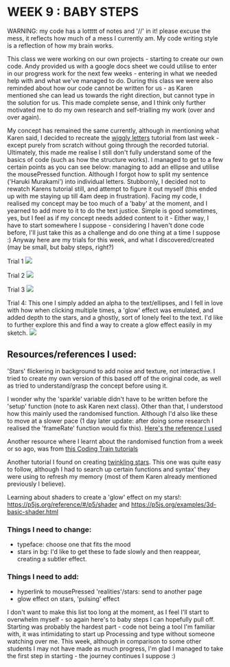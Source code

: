 # WEEK 9 : BABY STEPS
WARNING: my code has a lottttt of notes and '//' in it! please excuse the mess, it reflects how much of a mess I currently am. My code writing style is a reflection of how my brain works. 

This class we were working on our own projects - starting to create our own code. Andy provided us with a google docs sheet we could utilise to enter in our progress work for the next few weeks - entering in what we needed help with and what we've managed to do. During this class we were also reminded about how our code cannot be written for us - as Karen mentioned she can lead us towards the right direction, but cannot type in the solution for us. This made complete sense, and I think only further motivated me to do my own research and self-trialling my work (over and over again). 

My concept has remained the same currently, although in mentioning what Karen said, I decided to recreate the [wiggly letters](https://github.com/renpapers/codeword/tree/master/Week%2008) tutorial from last week - except purely from scratch without going through the recorded tutorial. Ultimately, this made me realise I still don't fully understand some of the basics of code (such as how the structure works). I managed to get to a few certain points as you can see below: managing to add an ellipse and utilise the mousePressed function. Although I forgot how to split my sentence ('Haruki Murakami') into individual letters. Stubbornly, I decided not to rewatch Karens tutorial still, and attempt to figure it out myself (this ended up with me staying up till 4am deep in frustration). Facing my code, I realised my concept may be too much of a 'baby' at the moment, and I yearned to add more to it to do the text justice. Simple is good sometimes, yes, but I feel as if my concept needs added  content to it - Either way, I have to start somewhere I suppose - considering I haven't done code before, I'll just take this as a challenge and do one thing at a time I suppose :) 
Anyway here are my trials for this week, and what I discovered/created (may be small, but baby steps, right?) 

Trial 1
<img src="trial1.JPG">

Trial 2
<img src="trial2.JPG">

Trial 3
<img src="trial3.JPG">

Trial 4: This one I simply added an alpha to the text/ellipses, and I fell in love with how when clicking multiple times, a 'glow' effect was emulated, and added depth to the stars, and a ghostly, sort of lonely feel to the text. I'd like to further explore this and find a way to create a glow effect easily in my sketch. 
<img src="trial4.JPG">


## Resources/references I used:
'Stars' flickering in background to add noise and texture, not interactive. I tried to create my own version of this based off of the original code, as well as tried to understand/grasp the concept before using it. 

I wonder why the 'sparkle' variable didn't have to be written before the 'setup' function (note to ask Karen next class). Other than that, I understood how this mainly used the randomised function. Although I'd also like these to move at a slower pace (1 day later update: after doing some research I realised the 'frameRate' function would fix this). [Here's the reference I used](https://editor.p5js.org/elinsterz/sketches/9KRmzsFDM)

Another resource where I learnt about the randomised function from a week or so ago, was from [this Coding Train tutorials](https://www.youtube.com/watch?v=nfmV2kuQKwA&ab_channel=TheCodingTrain)

Another tutorial I found on creating [twinkling stars](https://codeburst.io/sunsets-and-shooting-stars-in-p5-js-92244d238e2b). This one was quite easy to follow, although I had to search up certain functions and syntax' they were using to refresh my memory (most of them Karen already mentioned previously I believe). 

Learning about shaders to create a 'glow' effect on my stars!: https://p5js.org/reference/#/p5/shader and https://p5js.org/examples/3d-basic-shader.html

### Things I need to change:
- typeface: choose one that fits the mood
- stars in bg: I'd like to get these to fade slowly and then reappear, creating a subtler effect. 

### Things I need to add: 
- hyperlink to mousePressed 'realities'/stars: send to another page
- glow effect on stars, 'pulsing' effect

I don't want to make this list too long at the moment, as I feel I'll start to overwhelm myself - so again here's to baby steps I can hopefully pull off. Starting was probably the hardest part - code not being a tool I'm familiar with, it was intimidating to start up Processing and type without someone watching over me. This week, although in comparison to some other students I may not have made as much progress, I'm glad I managed to take the first step in starting - the journey continues I suppose :) 


